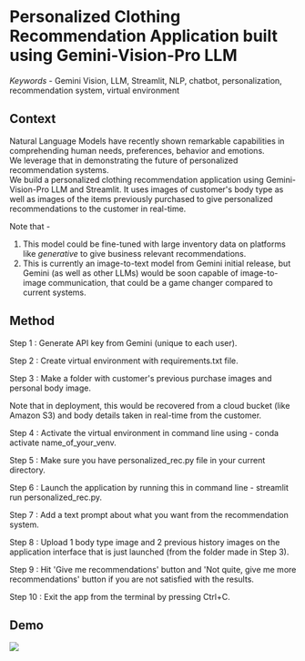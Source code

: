# Personalized Clothing Recommendation Application built using Gemini-Vision-Pro LLM

_Keywords_ - Gemini Vision, LLM, Streamlit, NLP, chatbot, personalization, recommendation system, virtual environment

## Context 

Natural Language Models have recently shown remarkable capabilities in comprehending human needs, preferences, behavior and emotions. <br> 
We leverage that in demonstrating the future of personalized recommendation systems. <br>
We build a personalized clothing recommendation application using Gemini-Vision-Pro LLM and Streamlit. It uses images of customer's body type as well as images of the items previously purchased to give personalized recommendations to the customer in real-time. <br> 

Note that - 
1. This model could be fine-tuned with large inventory data on platforms like _generative_ to give business relevant recommendations. <br>
2. This is currently an image-to-text model from Gemini initial release, but Gemini (as well as other LLMs) would be soon capable of image-to-image communication, that could be a game changer compared to current systems. <br>

## Method 

Step 1 : Generate API key from Gemini (unique to each user). <br>

Step 2 : Create virtual environment with requirements.txt file. <br>

Step 3 : Make a folder with customer's previous purchase images and personal body image. <br>

Note that in deployment, this would be recovered from a cloud bucket (like Amazon S3) and body details taken in real-time from the customer. <br>

Step 4 : Activate the virtual environment in command line using - conda activate name_of_your_venv. <br>

Step 5 : Make sure you have personalized_rec.py file in your current directory. <br>

Step 6 : Launch the application by running this in command line - streamlit run personalized_rec.py. <br>

Step 7 : Add a text prompt about what you want from the recommendation system. <br>

Step 8 : Upload 1 body type image and 2 previous history images on the application interface that is just launched (from the folder made in Step 3). <br>

Step 9 : Hit 'Give me recommendations' button and 'Not quite, give me more recommendations' button if you are not satisfied with the results. <br>

Step 10 : Exit the app from the terminal by pressing Ctrl+C. <br> 

## Demo 

![](demo1/1.png)




